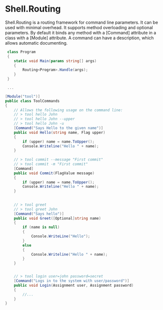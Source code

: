 # Shell.Routing
Shell.Routing is a routing framework for command line parameters. It can be used with minimal overhead.
It supports method overloading and optional parameters. 
By default it binds any method with a [Command] attribute in a class with a [Module] attribute.
A command can have a description, which allows automatic documenting.

```csharp
 class Program
 {
    static void Main(params string[] args)
    {
        Routing<Program>.Handle(args);
    }  
 }

 ...

[Module("tool")]
public class ToolCommands
{
    // Allows the following usage on the command line:
    // > tool hello John 
    // > tool hello John --upper
    // > tool hello John -u
    [Command("Says Hello to the given name")]
    public void Hello(string name, Flag upper)
    {
        if (upper) name = name.ToUpper();
        Console.Writeline("Hello " + name);
    }
	
    // > tool commit --message "First commit"
    // > tool commit -m "First commit"
    [Command]
    public void Commit(FlagValue message)
    {
        if (upper) name = name.ToUpper();
        Console.Writeline("Hello " + name);
    }
	
	
    // > tool greet
    // > tool greet John
    [Command("Says hello")]
    public void Greet([Optional]string name)
    {
        if (name is null)
        {
            Console.WriteLine("Hello");
        }
        else 
        {
            Console.Writeline("Hello " + name);
        }
    }


    // > tool login user=john password=secret
    [Command("Logs in to the system with user/password")]
    public void Login(Assignment user, Assignment password)
    {
        //...
    }
}
```
